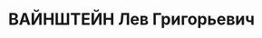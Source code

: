 ---
title: ВАЙНШТЕЙН Лев Григорьевич
description: "1903, м. Луганськ, єврей, освіта середня, прож.: м. Стаханов, завідуючий\
  \ групою нормування тресту «Серговугілля» \n  Військовою колегією Верховного суду\
  \ СРСР 3 грудня 1937 р. засуджений до 10 р. позбавлення волі. \n  Реабілітований\
  \ у 1957 р."
---